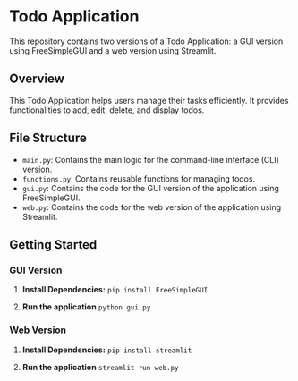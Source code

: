 # Todo Application

This repository contains two versions of a Todo Application: a GUI version using FreeSimpleGUI and a web version using Streamlit.

## Overview
This Todo Application helps users manage their tasks efficiently. It provides functionalities to add, edit, delete, and display todos.

## File Structure
- `main.py`: Contains the main logic for the command-line interface (CLI) version.
- `functions.py`: Contains reusable functions for managing todos.
- `gui.py`: Contains the code for the GUI version of the application using FreeSimpleGUI.
- `web.py`: Contains the code for the web version of the application using Streamlit.

## Getting Started

### GUI Version

1. **Install Dependencies:**
   `pip install FreeSimpleGUI`
   
2. **Run the application**
   `python gui.py`

### Web Version 

1. **Install Dependencies:**
   `pip install streamlit`

2. **Run the application**
   `streamlit run web.py`
